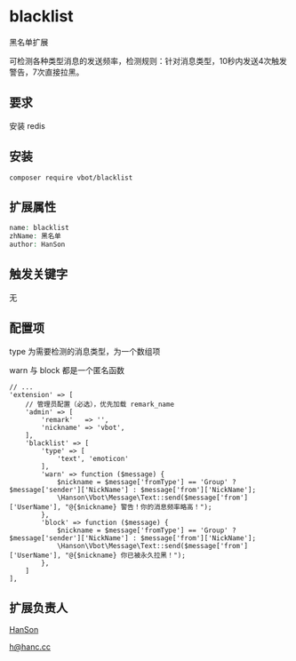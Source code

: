 # blacklist
黑名单扩展

可检测各种类型消息的发送频率，检测规则：针对消息类型，10秒内发送4次触发警告，7次直接拉黑。

## 要求

安装 redis

## 安装

```
composer require vbot/blacklist
```

## 扩展属性

```php
name: blacklist
zhName: 黑名单
author: HanSon
```

## 触发关键字

无

## 配置项

type 为需要检测的消息类型，为一个数组项

warn 与 block 都是一个匿名函数

```
// ...
'extension' => [
    // 管理员配置（必选），优先加载 remark_name
    'admin' => [
        'remark'   => '',
        'nickname' => 'vbot',
    ],
    'blacklist' => [
        'type' => [
            'text', 'emoticon'
        ],
        'warn' => function ($message) {
            $nickname = $message['fromType'] == 'Group' ? $message['sender']['NickName'] : $message['from']['NickName'];
            \Hanson\Vbot\Message\Text::send($message['from']['UserName'], "@{$nickname} 警告！你的消息频率略高！");
        },
        'block' => function ($message) {
            $nickname = $message['fromType'] == 'Group' ? $message['sender']['NickName'] : $message['from']['NickName'];
            \Hanson\Vbot\Message\Text::send($message['from']['UserName'], "@{$nickname} 你已被永久拉黑！");
        },
    ]
],
```

## 扩展负责人

[HanSon](https://github.com/HanSon)

h@hanc.cc
